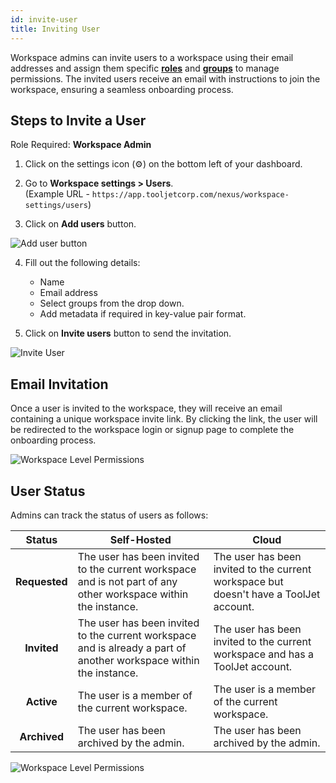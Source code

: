 ```yaml
---
id: invite-user
title: Inviting User
---
```


Workspace admins can invite users to a workspace using their email addresses and assign them specific **[roles](#)** and **[groups](#)** to manage permissions. The invited users receive an email with instructions to join the workspace, ensuring a seamless onboarding process.

## Steps to Invite a User

Role Required: **Workspace Admin** <br/>

1. Click on the settings icon (⚙️) on the bottom left of your dashboard.

2. Go to **Workspace settings > Users**. <br/> 
    (Example URL - `https://app.tooljetcorp.com/nexus/workspace-settings/users`)

3. Click on **Add users** button.

<img className="screenshot-full" src="/img/user-management/onboard-user/invite-user/add-user.png" alt="Add user button" />

4. Fill out the following details:
    - Name
    - Email address
    - Select groups from the drop down.
    - Add metadata if required in key-value pair format.

5. Click on **Invite users** button to send the invitation.

<img className="screenshot-full" src="/img/user-management/onboard-user/invite-user/user-details.png" alt="Invite User" />

## Email Invitation

Once a user is invited to the workspace, they will receive an email containing a unique workspace invite link. By clicking the link, the user will be redirected to the workspace login or signup page to complete the onboarding process. 

<img className="screenshot-full" src="/img/user-management/onboard-user/invite-user/email.png" alt="Workspace Level Permissions" />

## User Status

Admins can track the status of users as follows:

| <center> Status </center> | <center> Self-Hosted </center> | <center> Cloud </center> |
|:-------:|:------------|:------|
| **Requested** | The user has been invited to the current workspace and is not part of any other workspace within the instance. | The user has been invited to the current workspace but doesn't have a ToolJet account. |
| **Invited** | The user has been invited to the current workspace and is already a part of another workspace within the instance. | The user has been invited to the current workspace and has a ToolJet account. |
| **Active** | The user is a member of the current workspace. | The user is a member of the current workspace. |
| **Archived**| The user has been archived by the admin. | The user has been archived by the admin. |

<img className="screenshot-full" src="/img/user-management/onboard-user/invite-user/user-status.png" alt="Workspace Level Permissions" />

